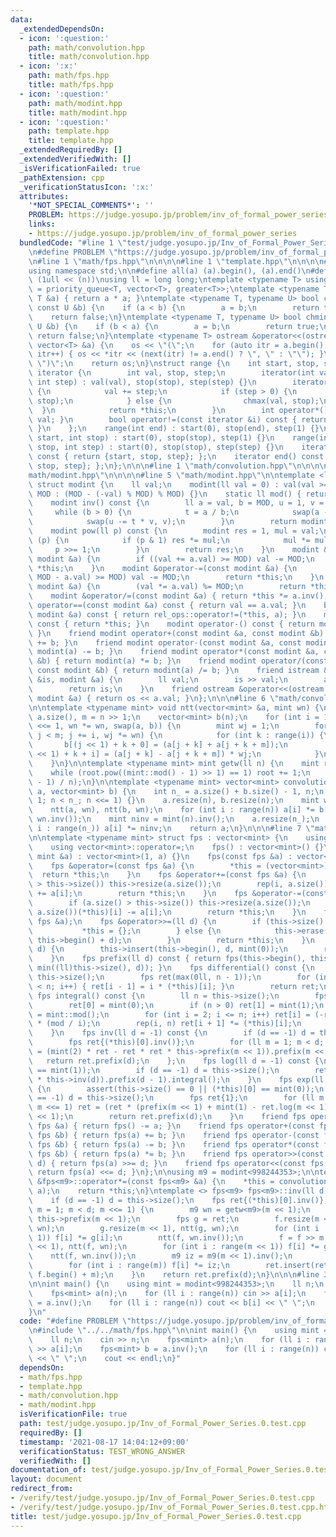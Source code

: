 ```yaml
---
data:
  _extendedDependsOn:
  - icon: ':question:'
    path: math/convolution.hpp
    title: math/convolution.hpp
  - icon: ':x:'
    path: math/fps.hpp
    title: math/fps.hpp
  - icon: ':question:'
    path: math/modint.hpp
    title: math/modint.hpp
  - icon: ':question:'
    path: template.hpp
    title: template.hpp
  _extendedRequiredBy: []
  _extendedVerifiedWith: []
  _isVerificationFailed: true
  _pathExtension: cpp
  _verificationStatusIcon: ':x:'
  attributes:
    '*NOT_SPECIAL_COMMENTS*': ''
    PROBLEM: https://judge.yosupo.jp/problem/inv_of_formal_power_series
    links:
    - https://judge.yosupo.jp/problem/inv_of_formal_power_series
  bundledCode: "#line 1 \"test/judge.yosupo.jp/Inv_of_Formal_Power_Series.0.test.cpp\"\
    \n#define PROBLEM \"https://judge.yosupo.jp/problem/inv_of_formal_power_series\"\
    \n#line 1 \"math/fps.hpp\"\n\n\n\n#line 1 \"template.hpp\"\n\n\n\n#include <bits/stdc++.h>\n\
    using namespace std;\n\n#define all(a) (a).begin(), (a).end()\n#define bit(n)\
    \ (1ull << (n))\nusing ll = long long;\ntemplate <typename T> using priority_queue_rev\
    \ = priority_queue<T, vector<T>, greater<T>>;\ntemplate <typename T> T sq(const\
    \ T &a) { return a * a; }\ntemplate <typename T, typename U> bool chmax(T &a,\
    \ const U &b) {\n    if (a < b) {\n        a = b;\n        return true;\n    }\n\
    \    return false;\n}\ntemplate <typename T, typename U> bool chmin(T &a, const\
    \ U &b) {\n    if (b < a) {\n        a = b;\n        return true;\n    }\n   \
    \ return false;\n}\ntemplate <typename T> ostream &operator<<(ostream &os, const\
    \ vector<T> &a) {\n    os << \"(\";\n    for (auto itr = a.begin(); itr != a.end();\
    \ itr++) { os << *itr << (next(itr) != a.end() ? \", \" : \"\"); }\n    os <<\
    \ \")\";\n    return os;\n}\nstruct range {\n    int start, stop, step;\n    struct\
    \ iterator {\n        int val, stop, step;\n        iterator(int val, int stop,\
    \ int step) : val(val), stop(stop), step(step) {}\n        iterator &operator++()\
    \ {\n            val += step;\n            if (step > 0) {\n                chmin(val,\
    \ stop);\n            } else {\n                chmax(val, stop);\n          \
    \  }\n            return *this;\n        }\n        int operator*() const { return\
    \ val; }\n        bool operator!=(const iterator &i) const { return val != i.val;\
    \ }\n    };\n    range(int end) : start(0), stop(end), step(1) {}\n    range(int\
    \ start, int stop) : start(0), stop(stop), step(1) {}\n    range(int start, int\
    \ stop, int step) : start(0), stop(stop), step(step) {}\n    iterator begin()\
    \ const { return {start, stop, step}; };\n    iterator end() const { return {stop,\
    \ stop, step}; };\n};\n\n\n#line 1 \"math/convolution.hpp\"\n\n\n\n#line 1 \"\
    math/modint.hpp\"\n\n\n\n#line 5 \"math/modint.hpp\"\n\ntemplate <ll MOD = 1000000007>\
    \ struct modint {\n    ll val;\n    modint(ll val = 0) : val(val >= 0 ? val %\
    \ MOD : (MOD - (-val) % MOD) % MOD) {}\n    static ll mod() { return MOD; }\n\
    \    modint inv() const {\n        ll a = val, b = MOD, u = 1, v = 0, t;\n   \
    \     while (b > 0) {\n            t = a / b;\n            swap(a -= t * b, b);\n\
    \            swap(u -= t * v, v);\n        }\n        return modint(u);\n    }\n\
    \    modint pow(ll p) const {\n        modint res = 1, mul = val;\n        while\
    \ (p) {\n            if (p & 1) res *= mul;\n            mul *= mul;\n       \
    \     p >>= 1;\n        }\n        return res;\n    }\n    modint &operator+=(const\
    \ modint &a) {\n        if ((val += a.val) >= MOD) val -= MOD;\n        return\
    \ *this;\n    }\n    modint &operator-=(const modint &a) {\n        if ((val +=\
    \ MOD - a.val) >= MOD) val -= MOD;\n        return *this;\n    }\n    modint &operator*=(const\
    \ modint &a) {\n        (val *= a.val) %= MOD;\n        return *this;\n    }\n\
    \    modint &operator/=(const modint &a) { return *this *= a.inv(); }\n    bool\
    \ operator==(const modint &a) const { return val == a.val; }\n    bool operator!=(const\
    \ modint &a) const { return rel_ops::operator!=(*this, a); }\n    modint operator+()\
    \ const { return *this; }\n    modint operator-() const { return modint(-val);\
    \ }\n    friend modint operator+(const modint &a, const modint &b) { return modint(a)\
    \ += b; }\n    friend modint operator-(const modint &a, const modint &b) { return\
    \ modint(a) -= b; }\n    friend modint operator*(const modint &a, const modint\
    \ &b) { return modint(a) *= b; }\n    friend modint operator/(const modint &a,\
    \ const modint &b) { return modint(a) /= b; }\n    friend istream &operator>>(istream\
    \ &is, modint &a) {\n        ll val;\n        is >> val;\n        a = modint(val);\n\
    \        return is;\n    }\n    friend ostream &operator<<(ostream &os, const\
    \ modint &a) { return os << a.val; }\n};\n\n\n#line 6 \"math/convolution.hpp\"\
    \n\ntemplate <typename mint> void ntt(vector<mint> &a, mint wn) {\n    int n =\
    \ a.size(), m = n >> 1;\n    vector<mint> b(n);\n    for (int i = 1; i < n; i\
    \ <<= 1, wn *= wn, swap(a, b)) {\n        mint wj = 1;\n        for (int j = 0;\
    \ j < m; j += i, wj *= wn) {\n            for (int k : range(i)) {\n         \
    \       b[(j << 1) + k + 0] = (a[j + k] + a[j + k + m]);\n                b[(j\
    \ << 1) + k + i] = (a[j + k] - a[j + k + m]) * wj;\n            }\n        }\n\
    \    }\n}\n\ntemplate <typename mint> mint getw(ll n) {\n    mint root = 2;\n\
    \    while (root.pow((mint::mod() - 1) >> 1) == 1) root += 1;\n    return root.pow((mint::mod()\
    \ - 1) / n);\n}\n\ntemplate <typename mint> vector<mint> convolution_friendly(vector<mint>\
    \ a, vector<mint> b) {\n    int n_ = a.size() + b.size() - 1, n;\n    for (n =\
    \ 1; n < n_; n <<= 1) {}\n    a.resize(n), b.resize(n);\n    mint wn = getw<mint>(n);\n\
    \    ntt(a, wn), ntt(b, wn);\n    for (int i : range(n)) a[i] *= b[i];\n    ntt(a,\
    \ wn.inv());\n    mint ninv = mint(n).inv();\n    a.resize(n_);\n    for (int\
    \ i : range(n_)) a[i] *= ninv;\n    return a;\n}\n\n\n#line 7 \"math/fps.hpp\"\
    \n\ntemplate <typename mint> struct fps : vector<mint> {\n    using vector<mint>::vector;\n\
    \    using vector<mint>::operator=;\n    fps() : vector<mint>() {}\n    fps(const\
    \ mint &a) : vector<mint>(1, a) {}\n    fps(const fps &a) : vector<mint>(a) {}\n\
    \    fps &operator=(const fps &a) {\n        *this = (vector<mint>)a;\n      \
    \  return *this;\n    }\n    fps &operator+=(const fps &a) {\n        if (a.size()\
    \ > this->size()) this->resize(a.size());\n        rep(i, a.size())(*this)[i]\
    \ += a[i];\n        return *this;\n    }\n    fps &operator-=(const fps &a) {\n\
    \        if (a.size() > this->size()) this->resize(a.size());\n        rep(i,\
    \ a.size())(*this)[i] -= a[i];\n        return *this;\n    }\n    fps &operator*=(const\
    \ fps &a);\n    fps &operator>>=(ll d) {\n        if (this->size() <= d) {\n \
    \           *this = {};\n        } else {\n            this->erase(this->begin(),\
    \ this->begin() + d);\n        }\n        return *this;\n    }\n    fps &operator<<=(ll\
    \ d) {\n        this->insert(this->begin(), d, mint(0));\n        return *this;\n\
    \    }\n    fps prefix(ll d) const { return fps(this->begin(), this->begin() +\
    \ min((ll)this->size(), d)); }\n    fps differential() const {\n        ll n =\
    \ this->size();\n        fps ret(max(0ll, n - 1));\n        for (int i = 1; i\
    \ < n; i++) { ret[i - 1] = i * (*this)[i]; }\n        return ret;\n    }\n   \
    \ fps integral() const {\n        ll n = this->size();\n        fps ret(n + 1);\n\
    \        ret[0] = mint(0);\n        if (n > 0) ret[1] = mint(1);\n        ll mod\
    \ = mint::mod();\n        for (int i = 2; i <= n; i++) ret[i] = (-ret[mod % i])\
    \ * (mod / i);\n        rep(i, n) ret[i + 1] *= (*this)[i];\n        return ret;\n\
    \    }\n    fps inv(ll d = -1) const {\n        if (d == -1) d = this->size();\n\
    \        fps ret{(*this)[0].inv()};\n        for (ll m = 1; m < d; m <<= 1) ret\
    \ = (mint(2) * ret - ret * ret * this->prefix(m << 1)).prefix(m << 1);\n     \
    \   return ret.prefix(d);\n    };\n    fps log(ll d = -1) const {\n        assert((*this)[0]\
    \ == mint(1));\n        if (d == -1) d = this->size();\n        return (this->differential()\
    \ * this->inv(d)).prefix(d - 1).integral();\n    }\n    fps exp(ll d = -1) const\
    \ {\n        assert(this->size() == 0 || (*this)[0] == mint(0));\n        if (d\
    \ == -1) d = this->size();\n        fps ret{1};\n        for (ll m = 1; m < d;\
    \ m <<= 1) ret = (ret * (prefix(m << 1) + mint(1) - ret.log(m << 1))).prefix(m\
    \ << 1);\n        return ret.prefix(d);\n    }\n    friend fps operator-(const\
    \ fps &a) { return fps() -= a; }\n    friend fps operator+(const fps &a, const\
    \ fps &b) { return fps(a) += b; }\n    friend fps operator-(const fps &a, const\
    \ fps &b) { return fps(a) -= b; }\n    friend fps operator*(const fps &a, const\
    \ fps &b) { return fps(a) *= b; }\n    friend fps operator>>(const fps &a, ll\
    \ d) { return fps(a) >>= d; }\n    friend fps operator<<(const fps &a, ll d) {\
    \ return fps(a) <<= d; }\n};\n\nusing m9 = modint<998244353>;\n\ntemplate <> fps<m9>\
    \ &fps<m9>::operator*=(const fps<m9> &a) {\n    *this = convolution_friendly<m9>(*this,\
    \ a);\n    return *this;\n}\ntemplate <> fps<m9> fps<m9>::inv(ll d) const {\n\
    \    if (d == -1) d = this->size();\n    fps ret{(*this)[0].inv()};\n    for (int\
    \ m = 1; m < d; m <<= 1) {\n        m9 wn = getw<m9>(m << 1);\n        fps f =\
    \ this->prefix(m << 1);\n        fps g = ret;\n        f.resize(m << 1), ntt(f,\
    \ wn);\n        g.resize(m << 1), ntt(g, wn);\n        for (int i : range(m <<\
    \ 1)) f[i] *= g[i];\n        ntt(f, wn.inv());\n        f = f >> m, f.resize(m\
    \ << 1), ntt(f, wn);\n        for (int i : range(m << 1)) f[i] *= g[i];\n    \
    \    ntt(f, wn.inv());\n        m9 iz = m9(m << 1).inv();\n        iz *= -iz;\n\
    \        for (int i : range(m)) f[i] *= iz;\n        ret.insert(ret.end(), f.begin(),\
    \ f.begin() + m);\n    }\n    return ret.prefix(d);\n}\n\n\n#line 3 \"test/judge.yosupo.jp/Inv_of_Formal_Power_Series.0.test.cpp\"\
    \n\nint main() {\n    using mint = modint<998244353>;\n    ll n;\n    cin >> n;\n\
    \    fps<mint> a(n);\n    for (ll i : range(n)) cin >> a[i];\n    fps<mint> b\
    \ = a.inv();\n    for (ll i : range(n)) cout << b[i] << \" \";\n    cout << endl;\n\
    }\n"
  code: "#define PROBLEM \"https://judge.yosupo.jp/problem/inv_of_formal_power_series\"\
    \n#include \"../../math/fps.hpp\"\n\nint main() {\n    using mint = modint<998244353>;\n\
    \    ll n;\n    cin >> n;\n    fps<mint> a(n);\n    for (ll i : range(n)) cin\
    \ >> a[i];\n    fps<mint> b = a.inv();\n    for (ll i : range(n)) cout << b[i]\
    \ << \" \";\n    cout << endl;\n}"
  dependsOn:
  - math/fps.hpp
  - template.hpp
  - math/convolution.hpp
  - math/modint.hpp
  isVerificationFile: true
  path: test/judge.yosupo.jp/Inv_of_Formal_Power_Series.0.test.cpp
  requiredBy: []
  timestamp: '2021-08-17 14:04:12+09:00'
  verificationStatus: TEST_WRONG_ANSWER
  verifiedWith: []
documentation_of: test/judge.yosupo.jp/Inv_of_Formal_Power_Series.0.test.cpp
layout: document
redirect_from:
- /verify/test/judge.yosupo.jp/Inv_of_Formal_Power_Series.0.test.cpp
- /verify/test/judge.yosupo.jp/Inv_of_Formal_Power_Series.0.test.cpp.html
title: test/judge.yosupo.jp/Inv_of_Formal_Power_Series.0.test.cpp
---
```


